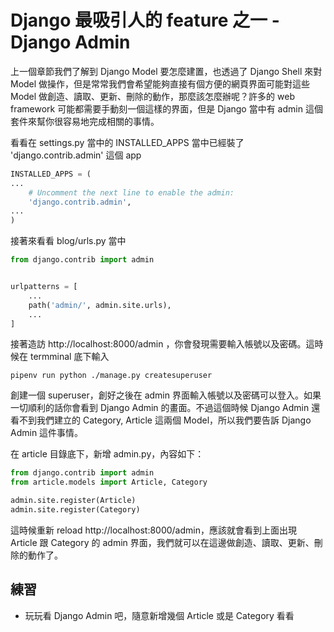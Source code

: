 # Django 最吸引人的 feature 之一 - Django Admin

上一個章節我們了解到 Django Model 要怎麼建置，也透過了 Django Shell 來對 Model 做操作，但是常常我們會希望能夠直接有個方便的網頁界面可能對這些 Model 做創造、讀取、更新、刪除的動作，那麼該怎麼辦呢？許多的 web framework 可能都需要手動刻一個這樣的界面，但是 Django 當中有 admin 這個套件來幫你很容易地完成相關的事情。

看看在 settings.py 當中的 INSTALLED_APPS 當中已經裝了 'django.contrib.admin' 這個 app

```python
INSTALLED_APPS = (
...
    # Uncomment the next line to enable the admin:
    'django.contrib.admin',
...
)
```

接著來看看 blog/urls.py 當中

```python
from django.contrib import admin


urlpatterns = [
    ...
    path('admin/', admin.site.urls),
    ...
]
```


接著造訪 http://localhost:8000/admin ，你會發現需要輸入帳號以及密碼。這時候在 termminal 底下輸入

```shell
pipenv run python ./manage.py createsuperuser
```

創建一個 superuser，創好之後在 admin 界面輸入帳號以及密碼可以登入。如果一切順利的話你會看到 Django Admin 的畫面。不過這個時候 Django Admin 還看不到我們建立的 Category, Article 這兩個 Model，所以我們要告訴 Django Admin 這件事情。

在 article 目錄底下，新增 admin.py，內容如下：

```python
from django.contrib import admin
from article.models import Article, Category

admin.site.register(Article)
admin.site.register(Category)
```

這時候重新 reload http://localhost:8000/admin，應該就會看到上面出現 Article 跟 Category 的 admin 界面，我們就可以在這邊做創造、讀取、更新、刪除的動作了。


## 練習

* 玩玩看 Django Admin 吧，隨意新增幾個 Article 或是 Category 看看
